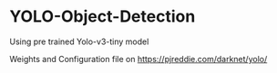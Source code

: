 # YOLO-Object-Detection

Using pre trained Yolo-v3-tiny model

Weights and Configuration file on https://pjreddie.com/darknet/yolo/
